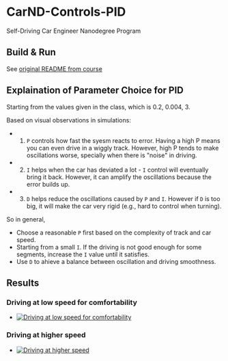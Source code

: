 # CarND-Controls-PID
Self-Driving Car Engineer Nanodegree Program


## Build & Run
See [original README from course](file://ORIGINAL_README.md)

## Explaination of Parameter Choice for PID
Starting from the values given in the class, which is 0.2, 0.004, 3.

Based on visual observations in simulations:
- 1. `P` controls how fast the syesm reacts to error. Having a high P means you
can even drive in a wiggly track. However, high P tends to make oscillations worse, specially when there is "noise" in driving. 
- 2. `I` helps when the car has deviated a lot - `I` control will eventually bring it back. However, it can amplify the oscillations because the error builds up.
- 3. `D` helps reduce the oscillations caused by `P` and `I`. However if `D` is too big, it will make the car very rigid (e.g., hard to control when turning).

So in general, 
- Choose a reasonable `P` first based on the complexity of track and car speed.
- Starting from a small `I`. If the driving is not good enough for some segments, increase the `I` value until it satisfies. 
- Use `D` to ahieve a balance between oscillation and driving smoothness.

## Results

### Driving at low speed for comfortability
- [![Driving at low speed for comfortability](https://img.youtube.com/vi/L06mBe9CKSM/0.jpg)](https://www.youtube.com/watch?v=L06mBe9CKSM)

### Driving at higher speed
- [![Driving at higher speed](https://img.youtube.com/vi/nqcz3rfTuBk/0.jpg)](https://www.youtube.com/watch?v=nqcz3rfTuBk)